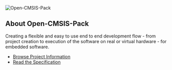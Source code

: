 ![Open-CMSIS-Pack](CMSIS-STdevboard-overlay.png)

## About Open-CMSIS-Pack

Creating a flexible and easy to use end to end development flow - from project creation to execution of the software on real or virtual hardware - for embedded software.

* [Browse Project Information](https://linaro.atlassian.net/wiki/spaces/CMSIS/overview?homepageId=18851201976)
* [Read the Specification](https://open-cmsis-pack.github.io/Open-CMSIS-Pack-Spec/main/html/index.html)

